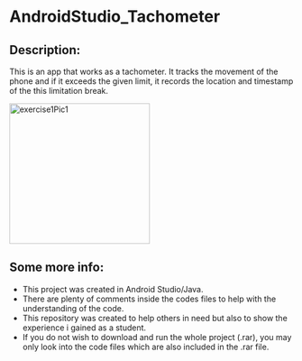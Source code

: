# AndroidStudio_Tachometer
## Description:
 This is an app that works as a tachometer. It tracks the movement of the phone and if it exceeds the given limit, it records the location and timestamp of the this limitation break.
 
<img width="249" alt="exercise1Pic1" src="https://user-images.githubusercontent.com/34765932/136480481-900607d2-3cc4-452e-af43-663b947c0410.PNG">

## Some more info:
- This project was created in Android Studio/Java.
- There are plenty of comments inside the codes files to help with the understanding of the code.
- This repository was created to help others in need but also to show the experience i gained as a student.
- If you do not wish to download and run the whole project (.rar), you may only look into the code files which are also included in the .rar file.
